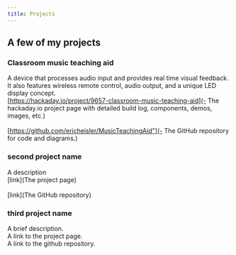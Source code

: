 ```yaml
---
title: Projects
---
```


## A few of my projects

### Classroom music teaching aid

A device that processes audio input and provides real time visual feedback. It also features wireless remote control, audio output, and a unique LED display concept.
<br>[https://hackaday.io/project/9657-classroom-music-teaching-aid](- The hackaday.io project page with detailed build log, components, demos, images, etc.)  
<br>[https://github.com/ericheisler/MusicTeachingAid"](- The GitHub repository for code and diagrams.)
<br>

<h3>second project name</h3>

A description
<br>[link](The project page)  
<br>[link](The GitHub repository)
<br>

<h3>third project name</h3>
<p>A brief description.
<br>A link to the project page.
<br>A link to the github repository.
</p>